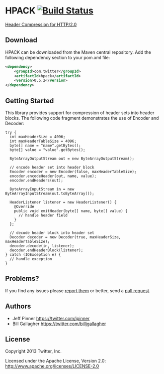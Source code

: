HPACK [![Build Status](https://travis-ci.org/twitter/hpack.png?branch=master)](https://travis-ci.org/twitter/hpack)
=====

[Header Compression for HTTP/2.0](http://tools.ietf.org/html/draft-ietf-httpbis-header-compression-05)

## Download

HPACK can be downloaded from the Maven central repository. Add the following dependency section to your pom.xml file:

```xml
<dependency>
    <groupId>com.twitter</groupId>
    <artifactId>hpack</artifactId>
    <version>0.5.2</version>
</dependency>
```

## Getting Started

This library provides support for compression of header sets into header blocks. The following code fragment demonstrates the use of Encoder and Decoder:

    try {
      int maxHeaderSize = 4096;
      int maxHeaderTableSize = 4096;
      byte[] name = "name".getBytes();
      byte[] value = "value".getBytes();

      ByteArrayOutputStream out = new ByteArrayOutputStream();

      // encode header set into header block
      Encoder encoder = new Encoder(false, maxHeaderTableSize);
      encoder.encodeHeader(out, name, value);
      encoder.endHeaders(out);

      ByteArrayInputStream in = new ByteArrayInputStream(out.toByteArray());

      HeaderListener listener = new HeaderListener() {
        @Override
        public void emitHeader(byte[] name, byte[] value) {
          // handle header field
        }
      };

      // decode header block into header set
      Decoder decoder = new Decoder(true, maxHeaderSize, maxHeaderTableSize);
      decoder.decode(in, listener);
      decoder.endHeaderBlock(listener);
    } catch (IOException e) {
      // handle exception
    }

## Problems?
If you find any issues please [report them](https://github.com/twitter/hpack/issues) or better,
send a [pull request](https://github.com/twitter/hpack/pulls).

## Authors
* Jeff Pinner <https://twitter.com/jpinner>
* Bill Gallagher <https://twitter.com/billjgallagher>

## License
Copyright 2013 Twitter, Inc.

Licensed under the Apache License, Version 2.0: http://www.apache.org/licenses/LICENSE-2.0
